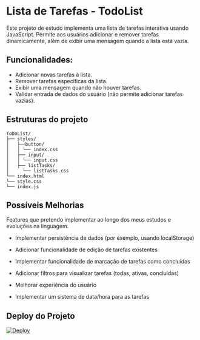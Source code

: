 
# Lista de Tarefas - TodoList

Este projeto de estudo implementa uma lista de tarefas interativa usando JavaScript. Permite aos usuários adicionar e remover tarefas dinamicamente, além de exibir uma mensagem quando a lista está vazia.


## Funcionalidades:
- Adicionar novas tarefas à lista.
- Remover tarefas específicas da lista.
- Exibir uma mensagem quando não houver tarefas.
- Validar entrada de dados do usuário (não permite adicionar tarefas vazias).

## Estruturas do projeto

```http
ToDoList/
├── styles/
│   ├──button/
│   │ └── index.css
│   ├── input/
│   │ └── input.css
│   ├── listTasks/
│     └── listTasks.css
└── index.html
└── style.css
└── index.js
```
## Possíveis Melhorias

Features que pretendo implementar ao longo dos meus estudos e evoluções na linguagem.

- Implementar persistência de dados (por exemplo, usando localStorage)

- Adicionar funcionalidade de edição de tarefas existentes

- Implementar funcionalidade de marcação de tarefas como concluídas

- Adicionar filtros para visualizar tarefas (todas, ativas, concluídas)

- Melhorar experiência do usuário

- Implementar um sistema de data/hora para as tarefas

## Deploy do Projeto

[![Deploy](https://img.shields.io/badge/Deploy-000?style=for-the-badge&logo=ko-fi&logoColor=white)](https://victorbterra.github.io/listadetarefas/)
